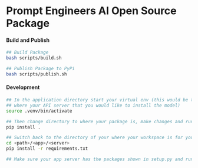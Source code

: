 # Prompt Engineers AI Open Source Package

#### Build and Publish

```bash
## Build Package
bash scripts/build.sh

## Publish Package to PyPi
bash scripts/publish.sh
```


#### Development

```bash
## In the application directory start your virtual env (this would be the workspace
## where your API server that you would like to install the model)
source .venv/bin/activate

## Then change directory to where your package is, make changes and run the following.
pip install .

## Switch back to the directory of your where your workspace is for you app server.
cd <path>/<app>/<server>
pip install -r requirements.txt

## Make sure your app server has the packages shown in setup.py and run your server...
```